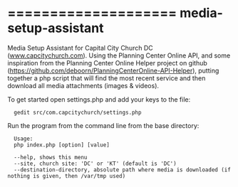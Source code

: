 ====================
media-setup-assistant
=====================

Media Setup Assistant for Capital City Church DC (www.capcitychurch.com).  Using the Planning Center Online API, and some inspiration from the Planning Center Online Helper project on github (https://github.com/deboorn/PlanningCenterOnline-API-Helper), putting together a php script that will find the most recent service and then download all media attachments (images &amp; videos).

To get started open settings.php and add your keys to the file:

      gedit src/com.capcitychurch/settings.php

Run the program from the command line from the base directory:

      Usage:
      php index.php [option] [value]

      --help, shows this menu
      --site, church site: 'DC' or 'KT' (default is 'DC')
      --destination-directory, absolute path where media is downloaded (if nothing is given, then /var/tmp used)

  

